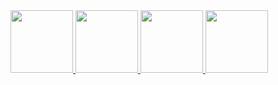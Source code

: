 <a href="https://github.com/p4kz/a-deco" target="_blank"> 
<img src="https://i.imgur.com/LVI3goy.png" width="100px">
</a>

<a href="https://github.com/p4kz/four-k" target="_blank"> 
<img src="https://i.imgur.com/GKDsDgn.png" width="100px">
</a>

<a href="https://github.com/p4kz/almost-secret-project" target="_blank"> 
<img src="https://i.imgur.com/tRpO0ip.png" width="100px">
</a>

<a href="https://github.com/p4kz/alur4-geek" target="_blank"> 
<img src="https://i.imgur.com/kxxSuEx.png" width="100px">
</a>

